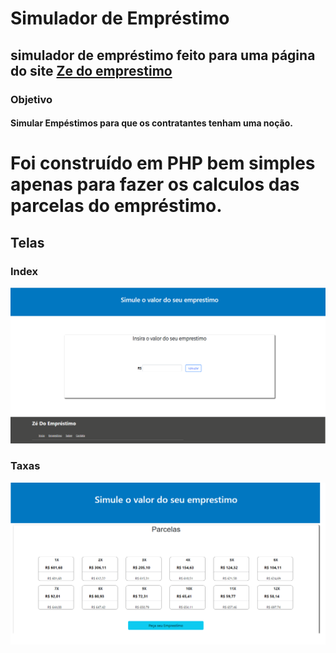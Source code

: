 # Simulador de Empréstimo
## simulador de empréstimo feito para uma página do site [Ze do emprestimo](https://www.zedoemprestimo.com.br) 

### Objetivo
#### Simular Empéstimos para que os contratantes tenham uma noção.
# Foi construído em PHP bem simples apenas para fazer os calculos das parcelas do empréstimo.

## Telas 

### Index
![Index do site](index.png)

### Taxas
![Parcelas](calculo.png)